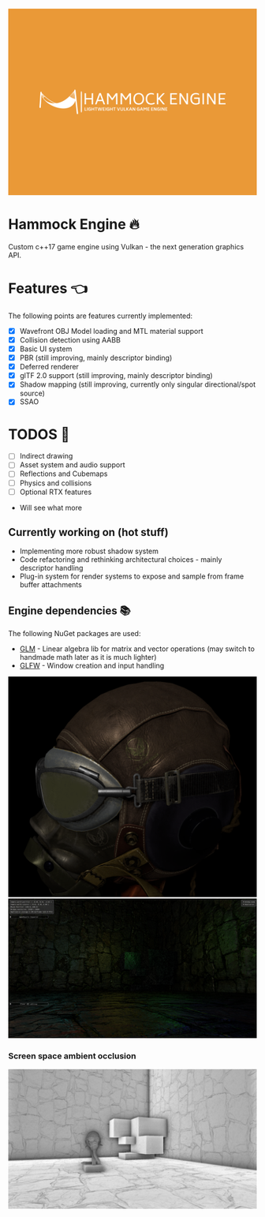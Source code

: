 ![Hammock Engine Logo](https://raw.githubusercontent.com/elliahu/HammockEngine/master/Img/hammock-engine-logo.png)

# Hammock Engine 🔥
Custom c++17 game engine using Vulkan - the next generation graphics API.

# Features 👈
The following points are features currently implemented:
- [x] Wavefront OBJ Model loading and MTL material support
- [x] Collision detection using AABB
- [x] Basic UI system
- [x] PBR (still improving, mainly descriptor binding)
- [x] Deferred renderer
- [x] glTF 2.0 support (still improving, mainly descriptor binding)
- [x] Shadow mapping (still improving, currently only singular directional/spot source)
- [x] SSAO

# TODOS 🤞
- [ ] Indirect drawing 
- [ ] Asset system and audio support
- [ ] Reflections and Cubemaps
- [ ] Physics and collisions
- [ ] Optional RTX features
- Will see what more

## Currently working on (hot stuff)
- Implementing more robust shadow system
- Code refactoring and rethinking architectural choices - mainly descriptor handling 
- Plug-in system for render systems to expose and sample from frame buffer attachments

## Engine dependencies 📚
The following NuGet packages are used:
- [GLM](https://github.com/g-truc/glm) - Linear algebra lib for matrix and vector operations (may switch to handmade math later as it is much lighter)
- [GLFW](https://www.glfw.org/) - Window creation and input handling

![glTF 2.0](https://raw.githubusercontent.com/elliahu/HammockEngine/master/Img/pbr2.png)
![Lighting and PBR](https://raw.githubusercontent.com/elliahu/HammockEngine/master/Img/lighting.png)
### Screen space ambient occlusion
![SSAO](https://raw.githubusercontent.com/elliahu/HammockEngine/master/Img/ssao.png)



